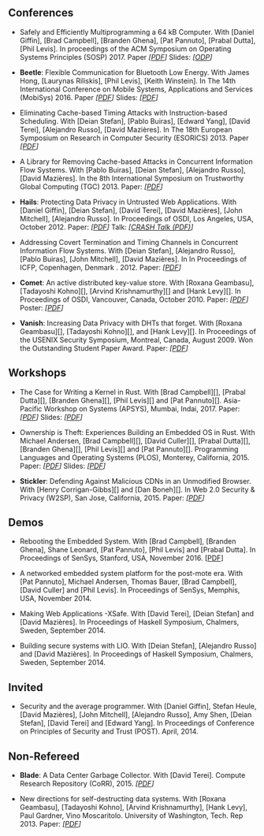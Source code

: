 ## Conferences

* Safely and Efficiently Multiprogramming a 64 kB Computer. With [Daniel
  Giffin], [Brad Campbell], [Branden Ghena], [Pat Pannuto], [Prabal Dutta],
  [Phil Levis]. In proceedings of the ACM Symposium on Operating
  Systems Principles (SOSP) 2017. Paper _\[[PDF](papers/tock-sosp2017.pdf)\]_
  Slides: _\[[ODP](talks/tock-sosp2017.odp)\]_

* __Beetle__: Flexible Communication for Bluetooth Low Energy. With James
  Hong, [Laurynas Riliskis], [Phil Levis], [Keith Winstein]. In
  The 14th International Conference on Mobile Systems, Applications and
  Services (MobiSys) 2016. Paper _\[[PDF](papers/beetle-mobisys2016.pdf)\]_
  Slides: _\[[PDF](talks/beetle-mobisys2016.pdf)\]_

* Eliminating Cache-based Timing Attacks with Instruction-based Scheduling. With [Deian Stefan], [Pablo Buiras], [Edward Yang], [David Terei], [Alejandro Russo], [David Mazières]. In The 18th European Symposium on Research in Computer Security (ESORICS) 2013. Paper _\[[PDF](papers/eliminating-esorics2013.pdf)\]_

* A Library for Removing Cache-based Attacks in Concurrent Information Flow Systems. With [Pablo Buiras], [Deian Stefan], [Alejandro Russo], [David Mazières]. In the 8th International Symposium on Trustworthy Global Computing (TGC) 2013. Paper: _\[[PDF](papers/resLIO-tgc2013.pdf)\]_

* __Hails__: Protecting Data Privacy in Untrusted Web Applications. With [Daniel Giffin], [Deian Stefan], [David Terei], [David Mazières], [John Mitchell], [Alejandro Russo]. In Proceedings of OSDI, Los Angeles, USA, October 2012. Paper: _\[[PDF](papers/hails-osdi2012.pdf)\]_ Talk: _\[[CRASH Talk (PDF)](papers/hails-crash2012.pdf)\]_

* Addressing Covert Termination and Timing Channels in Concurrent Information Flow Systems. With [Deian Stefan], [Alejandro Russo], [Pablo Buiras], [John Mitchell], [David Mazières]. In In Proceedings of ICFP, Copenhagen, Denmark . 2012. Paper: _\[[PDF](papers/lio-icfp2012.pdf)\]_

* __Comet__: An active distributed key-value store. With [Roxana Geambasu], [Tadayoshi Kohno][], [Arvind Krishnamurthy][] and [Hank Levy][]. In Proceedings of OSDI, Vancouver, Canada, October 2010. 
Paper: _\[[PDF](papers/comet-osdi2010.pdf)\]_ Poster: _\[[PDF](papers/comet-poster.pdf)\]_

* __Vanish__: Increasing Data Privacy with DHTs that forget. With [Roxana Geambasu][], [Tadayoshi Kohno][], and [Hank Levy][]. In Proceedings of the USENIX Security Symposium, Montreal, Canada, August 2009.
Won the Outstanding Student Paper Award.
Paper: _\[[PDF](papers/vanish-usenixsec09.pdf)\]_

## Workshops

* The Case for Writing a Kernel in Rust. With [Brad Campbell][], [Prabal Dutta][], [Branden Ghena][], [Phil Levis][] and [Pat Pannuto][]. Asia-Pacific Workshop on Systems (APSYS), Mumbai, Indai, 2017. Paper: _\[[PDF](papers/rust-kernel-apsys2017.pdf)\]_ Slides: _\[[PDF](talks/rust-kernel-apsys2017.pdf)\]_

* Ownership is Theft: Experiences Building an Embedded OS in Rust. With Michael
  Andersen, [Brad Campbell][], [David Culler][], [Prabal Dutta][], [Branden
  Ghena][], [Phil Levis][] and [Pat Pannuto][]. Programming Languages and
  Operating Systems (PLOS), Monterey, California, 2015.
  Paper: _\[[PDF](papers/tock-plos2015.pdf)\]_ Slides: _\[[PDF](talks/tock-plos2015.pdf)\]_

* __Stickler__: Defending Against Malicious CDNs in an Unmodified Browser. With
  [Henry Corrigan-Gibbs][] and [Dan Boneh][]. In Web 2.0 Security & Privacy (W2SP), San Jose, California, 2015.
  Paper: _\[[PDF](papers/stickler-w2sp15.pdf)\]_

## Demos

* Rebooting the Embedded System. With [Brad Campbell], [Branden Ghena], Shane Leonard, [Pat Pannuto], [Phil Levis] and [Prabal Dutta]. In Proceedings of SenSys, Stanford, USA, November 2016. \[[PDF](papers/rebooting-sensys2016.pdf)\]

* A networked embedded system platform for the post-mote era. With [Pat Pannuto], Michael Andersen, Thomas Bauer, [Brad Campbell], [David Culler] and [Phil Levis]. In Proceedings of SenSys, Memphis, USA, November 2014.

* Making Web Applications -XSafe. With [David Terei], [Deian Stefan] and [David Mazières]. In Proceedings of Haskell Symposium, Chalmers, Sweden, September 2014.

* Building secure systems with LIO. With [Deian Stefan], [Alejandro Russo] and [David Mazières]. In Proceedings of Haskell Symposium, Chalmers, Sweden, September 2014.

## Invited

* Security and the average programmer. With [Daniel Giffin], Stefan Heule,
  [David Mazières], [John Mitchell], [Alejandro Russo], Amy Shen, [Deian
  Stefan], [David Terei] and [Edward Yang]. In Proceedings of Conference on
  Principles of Security and Trust (POST). April, 2014.

## Non-Refereed

* __Blade__: A Data Center Garbage Collector. With [David Terei]. Compute
  Research Repository (CoRR), 2015.
  _\[[PDF](http://arxiv.org/pdf/1504.02578v1)\]_

* New directions for self-destructing data systems. With [Roxana Geambasu], [Tadayoshi Kohno], [Arvind Krishnamurthy], [Hank Levy], Paul Gardner, Vino Moscaritolo. University of Washington, Tech. Rep 2013. Paper: _\[[PDF](papers/wpid-uwtech2010)\]_

